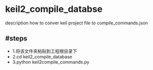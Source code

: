 # keil2_compile_databse
description how to conver keil project file to compile_commands.json

#steps
---
* 1.将该文件夹粘贴到工程根目录下
* 2.cd keil2_compile_database
* 3.python keil2compile_commands.py
